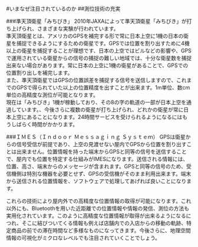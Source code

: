 ﻿#いまなぜ注目されているのか
##測位技術の充実

###準天頂衛星「みちびき」
2010年JAXAによって準天頂衛星「みちびき」が打ち上げられ、さまざまな実験が行われています。  
準天頂衛星とは、アメリカのGPSを補完する形で常に日本上空に1機の日本の衛星を捕捉できるようにするための衛星です。GPSでは位置を割り出すために4機以上の衛星を捕捉することが理想です、日本の上空ではビルなどの影響や、GPSで運用されている衛星からの信号の捕捉の難しい地域では、十分な衛星数を捕捉出来ない場合があります。常に日本の上空に1機の衛星があることで、GPSでの位置割り出しを補完します。  
また、準天頂衛星ではGPSの位置誤差を捕捉する信号を送信しますので、これまでのGPSで得られていた以上の位置精度を出すことが出来ます。1m単位、数cm単位の高精度な測位が可能となります。  
現在は「みちびき」1機が稼動しており、その8の字の軌道の一部が日本上空を通過しています。、今後さらに複数の衛星が打ち上げられ、どれかの衛星が常に日本上空にあることになります。24時間サービスを受けられるようになるにはもうしばらく時間がかかります。

###ＩＭＥＳ（Ｉｎｄｏｏｒ Ｍｅｓｓａｇｉｎｇ Ｓｙｓｔｅｍ）
GPSは衛星からの信号受信が前提であり、上空の見渡せない屋内でGPSから位置を割り出すことは出来ません。位置情報を持った端末からGPSと同等の信号を送信することで、屋内でも位置を特定する仕組みがIMESになります。送信される情報には、位置、高さ、端末からのメッセージが含まれます。GPSと同等の信号のため、受信機側は特別な機器を必要とせず、GPSの受信機がそのまま利用出来ます。端末から送信される位置情報を、ソフトウェアで処理してあげれば良いことになります。

これらの技術により屋内外での高精度な位置情報の取得が可能になります。これ以外にも、Bluetoothを用いた近距離での位置情報や情報の発信、測位の方法も実用化されています。このように高精度な位置情報が取得が出来るようになるにつれ、そこに結びついてくる情報も例えば店舗内での入店からの移動の軌跡、特定商品の前での滞在時間など多様なものになってきます。今後さらに、地理空間情報の可視化がミクロなレベルでも注目されていくことでしょう。

